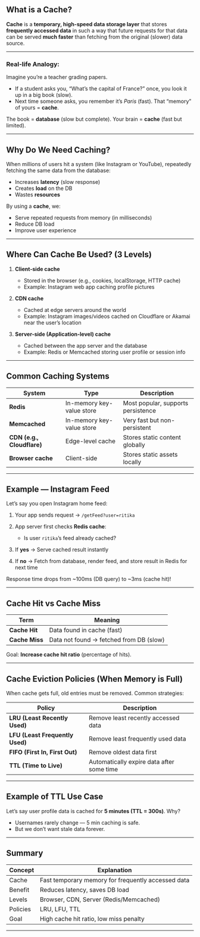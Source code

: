 ##  What is a Cache?

**Cache** is a **temporary, high-speed data storage layer** that stores **frequently accessed data** in such a way that future requests for that data can be served **much faster** than fetching from the original (slower) data source.

---

###  Real-life Analogy:

Imagine you’re a teacher grading papers.

* If a student asks you, “What’s the capital of France?” once, you look it up in a big book (slow).
* Next time someone asks, you remember it’s *Paris* (fast).
  That “memory” of yours = **cache**.

The book = **database** (slow but complete).
Your brain = **cache** (fast but limited).

---

##  Why Do We Need Caching?

When millions of users hit a system (like Instagram or YouTube), repeatedly fetching the same data from the database:

* Increases **latency** (slow response)
* Creates **load** on the DB
* Wastes **resources**

By using a **cache**, we:

* Serve repeated requests from memory (in milliseconds)
* Reduce DB load
* Improve user experience

---

##  Where Can Cache Be Used? (3 Levels)

1. **Client-side cache**

   * Stored in the browser (e.g., cookies, localStorage, HTTP cache)
   * Example: Instagram web app caching profile pictures

2. **CDN cache**

   * Cached at edge servers around the world
   * Example: Instagram images/videos cached on Cloudflare or Akamai near the user’s location

3. **Server-side (Application-level) cache**

   * Cached between the app server and the database
   * Example: Redis or Memcached storing user profile or session info

---

##  Common Caching Systems

| System                     | Type                      | Description                        |
| -------------------------- | ------------------------- | ---------------------------------- |
| **Redis**                  | In-memory key-value store | Most popular, supports persistence |
| **Memcached**              | In-memory key-value store | Very fast but non-persistent       |
| **CDN (e.g., Cloudflare)** | Edge-level cache          | Stores static content globally     |
| **Browser cache**          | Client-side               | Stores static assets locally       |

---

##  Example — Instagram Feed

Let’s say you open Instagram home feed:

1. Your app sends request → `/getFeed?user=ritika`
2. App server first checks **Redis cache**:

   * Is user `ritika`’s feed already cached?
3. If **yes** → Serve cached result instantly
4. If **no** → Fetch from database, render feed, and store result in Redis for next time

 Response time drops from ~100ms (DB query) to ~3ms (cache hit)!

---

##  Cache Hit vs Cache Miss

| Term           | Meaning                                 |
| -------------- | --------------------------------------- |
| **Cache Hit**  | Data found in cache (fast)              |
| **Cache Miss** | Data not found → fetched from DB (slow) |

Goal: **Increase cache hit ratio** (percentage of hits).

---

##  Cache Eviction Policies (When Memory is Full)

When cache gets full, old entries must be removed.
Common strategies:

| Policy                          | Description                               |
| ------------------------------- | ----------------------------------------- |
| **LRU (Least Recently Used)**   | Remove least recently accessed data       |
| **LFU (Least Frequently Used)** | Remove least frequently used data         |
| **FIFO (First In, First Out)**  | Remove oldest data first                  |
| **TTL (Time to Live)**          | Automatically expire data after some time |

---

##  Example of TTL Use Case

Let’s say user profile data is cached for **5 minutes (TTL = 300s)**.
Why?

* Usernames rarely change — 5 min caching is safe.
* But we don’t want stale data forever.

---

##  Summary

| Concept  | Explanation                                        |
| -------- | -------------------------------------------------- |
| Cache    | Fast temporary memory for frequently accessed data |
| Benefit  | Reduces latency, saves DB load                     |
| Levels   | Browser, CDN, Server (Redis/Memcached)             |
| Policies | LRU, LFU, TTL                                      |
| Goal     | High cache hit ratio, low miss penalty             |

---

